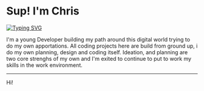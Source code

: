 # Sup! I'm Chris 

[![Typing SVG](https://readme-typing-svg.demolab.com?font=Fira+Code&weight=600&size=25&duration=2000&pause=600&color=AABEF7&center=true&multiline=true&repeat=false&random=false&width=435&lines=Digital+Craftsman)](https://git.io/typing-svg)


I'm a young Developer building my path around this digital world trying to do my own apportations. All coding projects here are build from ground up, i do my own planning, design and coding itself. Ideation, and planning are two core strenghs of my own and I'm exited to continue to put to work my skills in the work environment.

<hr>

Hi!
